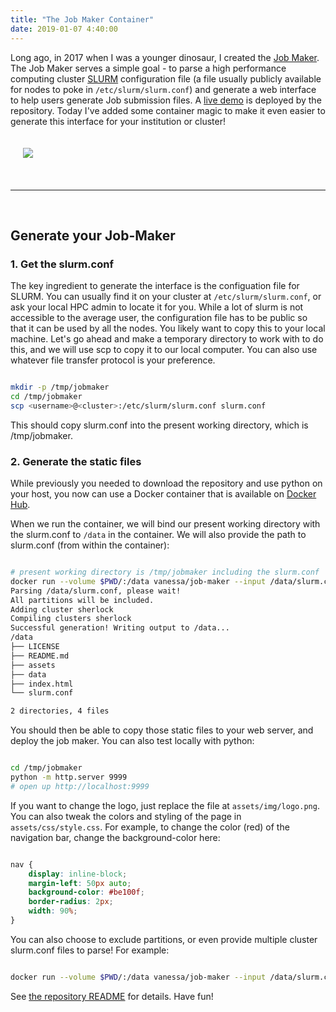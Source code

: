 ```yaml
---
title: "The Job Maker Container"
date: 2019-01-07 4:40:00
---
```


Long ago, in 2017 when I was a younger dinosaur, I created the
<a href="https://github.com/researchapps/job-maker" target="_blank">Job Maker</a>.
The Job Maker serves a simple goal - to parse a high performance computing cluster
<a href="https://slurm.schedmd.com/" target="_blank">SLURM</a> 
configuration file (a file usually publicly available for nodes
to poke in `/etc/slurm/slurm.conf`) and generate a web interface to help
users generate Job submission files. A 
<a target="_blank" href="https://researchapps.github.io/job-maker">live demo</a> 
is deployed by the repository. Today I've added some container magic to make it
even easier to generate this interface for your institution or cluster!

<div style="padding:20px">
<a href="https://vsoch.github.io/assets/images/posts/job-maker/job-maker.png"><img src="https://vsoch.github.io/assets/images/posts/job-maker/job-maker.png"></a>
</div>

<br>
<hr>
<br>

## Generate your Job-Maker

### 1. Get the slurm.conf

The key ingredient to generate the interface is the configuation file for SLURM.
You can usually find it on your cluster at `/etc/slurm/slurm.conf`, or ask your
local HPC admin to locate it for you. While a lot of slurm is not accessible to
the average user, the configuration file has to be public so that it can
be used by all the nodes. You likely want to copy this to your local machine.
Let's go ahead and make a temporary directory to work with to do this, and we
will use scp to copy it to our local computer. You can also use whatever file
transfer protocol is your preference.

```bash

mkdir -p /tmp/jobmaker
cd /tmp/jobmaker
scp <username>@<cluster>:/etc/slurm/slurm.conf slurm.conf

```

This should copy slurm.conf into the present working directory, which is
/tmp/jobmaker.

### 2. Generate the static files

While previously you needed to download the repository and use
python on your host, you now can use a Docker container that is available on [Docker Hub](https://cloud.docker.com/repository/registry-1.docker.io/vanessa/job-maker). 

When we run the container, we will bind our present working directory with the
slurm.conf to `/data` in the container. We will also
 provide the path to slurm.conf (from within the container):

```bash

# present working directory is /tmp/jobmaker including the slurm.conf
docker run --volume $PWD/:/data vanessa/job-maker --input /data/slurm.conf
Parsing /data/slurm.conf, please wait!
All partitions will be included.
Adding cluster sherlock
Compiling clusters sherlock
Successful generation! Writing output to /data...
/data
├── LICENSE
├── README.md
├── assets
├── data
├── index.html
└── slurm.conf

2 directories, 4 files

```

You should then be able to copy those static files to your web server, and deploy 
the job maker. You can also test locally with python:

```bash

cd /tmp/jobmaker
python -m http.server 9999
# open up http://localhost:9999

```

If you want to change the logo, just replace the file at `assets/img/logo.png`.
You can also tweak the colors and styling of the page in `assets/css/style.css`.
For example, to change the color (red) of the navigation bar, change the
background-color here:

```css

nav {
    display: inline-block;
    margin-left: 50px auto;
    background-color: #be100f;
    border-radius: 2px;
    width: 90%;
}

```

You can also choose to exclude partitions, or even provide multiple cluster
slurm.conf files to parse! For example:

```bash

docker run --volume $PWD/:/data vanessa/job-maker --input /data/slurm.conf,/data/slurm-corn.conf

```

See <a href="https://www.github.com/researchapps/job-maker" target="_blank">the repository README</a> for details. Have fun!
